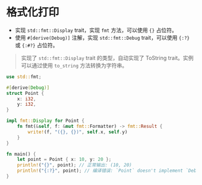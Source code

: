 # 格式化打印

- 实现 `std::fmt::Display` trait，实现 `fmt` 方法，可以使用 `{}` 占位符。
- 使用 `#[derive(Debug)]` 注解，实现 `std::fmt::Debug` trait，可以使用 `{:?}` 或 `{:#?}` 占位符。

> 实现了 `std::fmt::Display` trait 的类型，自动实现了 ToString trait。实例可以通过使用 `to_string` 方法转换为字符串。

```rust
use std::fmt;

#[derive(Debug)]
struct Point {
    x: i32,
    y: i32,
}

impl fmt::Display for Point {
    fn fmt(&self, f: &mut fmt::Formatter) -> fmt::Result {
        write!(f, "({}, {})", self.x, self.y)
    }
}

fn main() {
    let point = Point { x: 10, y: 20 };
    println!("{}", point); // 正常输出: (10, 20)
    println!("{:?}", point); // 编译错误: `Point` doesn't implement `Debug`
}
```
